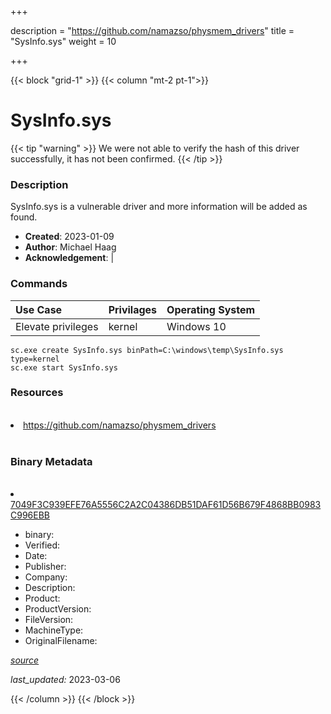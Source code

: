+++

description = "https://github.com/namazso/physmem_drivers"
title = "SysInfo.sys"
weight = 10

+++


{{< block "grid-1" >}}
{{< column "mt-2 pt-1">}}




# SysInfo.sys 


{{< tip "warning" >}}
We were not able to verify the hash of this driver successfully, it has not been confirmed.
{{< /tip >}}




### Description


SysInfo.sys is a vulnerable driver and more information will be added as found.


- **Created**: 2023-01-09
- **Author**: Michael Haag
- **Acknowledgement**:  | [](https://twitter.com/)

### Commands

| Use Case | Privilages | Operating System | 
|:---- | ---- | ---- |
| Elevate privileges | kernel | Windows 10 |

```
sc.exe create SysInfo.sys binPath=C:\windows\temp\SysInfo.sys type=kernel
sc.exe start SysInfo.sys
```

### Resources
<br>


<li><a href=" https://github.com/namazso/physmem_drivers"> https://github.com/namazso/physmem_drivers</a></li>


<br>


### Binary Metadata
<br>



<li><a href="https://www.virustotal.com/gui/file/7049F3C939EFE76A5556C2A2C04386DB51DAF61D56B679F4868BB0983C996EBB">7049F3C939EFE76A5556C2A2C04386DB51DAF61D56B679F4868BB0983C996EBB</a></li>



- binary: 
- Verified: 
- Date: 
- Publisher: 
- Company: 
- Description: 
- Product: 
- ProductVersion: 
- FileVersion: 
- MachineType: 
- OriginalFilename: 

[*source*](https://github.com/magicsword-io/LOLDrivers/tree/main/yaml/sysinfo.sys.yml)

*last_updated:* 2023-03-06


{{< /column >}}
{{< /block >}}
